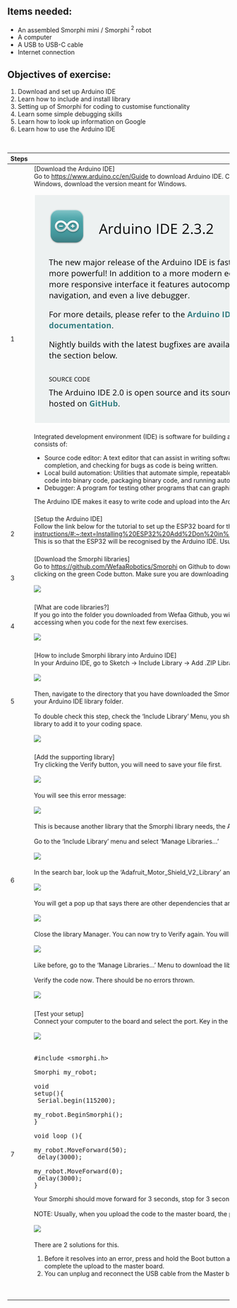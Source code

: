 ## Items needed:
* An assembled Smorphi mini / Smorphi <sup>2</sup> robot
* A computer
* A USB to USB-C cable
* Internet connection

## Objectives of exercise:
1. Download and set up Arduino IDE
2. Learn how to include and install library
3. Setting up of Smorphi for coding to customise functionality
4. Learn some simple debugging skills
5. Learn how to look up information on Google
6. Learn how to use the Arduino IDE

<br />

Steps | Description
-- | --
1 | [Download the Arduino IDE] <br /> Go to https://www.arduino.cc/en/Guide to download Arduino IDE. Choose the correct version of Arduino IDE according to the type of computer you are using. Eg. If you are using Windows, download the version meant for Windows. <br /> <br /> ![](https://github.com/WefaaRobotics/Smorphi-Wiki/blob/main/Robot%20exercises%20images/2/2.1.png) <br /> <br /> Integrated development environment (IDE) is software for building applications that combines common developer tools into a single graphical user interface (GUI). An IDE typically consists of: <ul><li>  Source code editor: A text editor that can assist in writing software code with features such as syntax highlighting with visual cues, providing language specific auto-completion, and checking for bugs as code is being written.</li><li> Local build automation: Utilities that automate simple, repeatable tasks as part of creating a local build of the software for use by the developer, like compiling computer source code into binary code, packaging binary code, and running automated tests.</li><li> Debugger: A program for testing other programs that can graphically display the location of a bug in the original code.</li></ul> The Arduino IDE makes it easy to write code and upload into the Arduino based board we are using for Smorphi. <br /><br />
2 | [Setup the Arduino IDE] <br /> Follow the link below for the tutorial to set up the ESP32 board for the Arduino IDE https://randomnerdtutorials.com/installing-the-esp32-board-in-arduino-ide-windows-instructions/#:~:text=Installing%20ESP32%20Add%2Don%20in%20Arduino%20IDE&text=Open%20the%20Boards%20Manager.,installed%20after%20a%20few%20seconds. This is so that the ESP32 will be recognised by the Arduino IDE. Usually, if you are using an Arduino board directly, there is no need to do this step. <br /><br />
3 | [Download the Smorphi libraries] <br /> Go to https://github.com/WefaaRobotics/Smorphi on Github to download the latest version of our user code via the download zip button. It can be found in the drop down after clicking on the green Code button. Make sure you are downloading from the Main Branch.<br /> <br /> ![](https://github.com/WefaaRobotics/Smorphi-Wiki/blob/main/Robot%20exercises%20images/2/2.2.png)<br /><br />
4 | [What are code libraries?]<br />If you go into the folder you downloaded from Wefaa Github, you will see the files below. Those of type ‘C++ Source File’ and C Header Source File are the libraries you will be accessing when you code for the next few exercises.<br /><br />![](https://github.com/WefaaRobotics/Smorphi-Wiki/blob/main/Robot%20exercises%20images/3/3.1.png)<br /><br />
5 | [How to include Smorphi library into Arduino IDE] <br /> In your Arduino IDE, go to Sketch -> Include Library -> Add .ZIP Library… <br /><br /> ![](https://github.com/WefaaRobotics/Smorphi-Wiki/blob/main/Robot%20exercises%20images/2/2.3.png) <br /><br /> Then, navigate to the directory that you have downloaded the Smorphi library to, and select the zip file in the next screen. The contents of the zip file will automatically be added to your Arduino IDE library folder. <br /><br /> To double check this step, check the ‘Include Library’ Menu, you should be able to see the newly added library under the contributed libraries section. Click on the newly added library to add it to your coding space.<br /><br /> ![](https://github.com/WefaaRobotics/Smorphi-Wiki/blob/main/Robot%20exercises%20images/2/2.4.png) <br /><br />
6 | [Add the supporting library] <br /> Try clicking the Verify button, you will need to save your file first. <br /><br /> ![](https://github.com/WefaaRobotics/Smorphi-Wiki/blob/main/Robot%20exercises%20images/2/2.5.png)<br /><br /> You will see this error message: <br /><br />![](https://github.com/WefaaRobotics/Smorphi-Wiki/blob/main/Robot%20exercises%20images/2/2.6.png)<br /><br /> This is because another library that the Smorphi library needs, the Adafruit_Motor_Shield_V2_Library, has not been included. So let’s include that library. <br /><br /> Go to the ‘Include Library’ menu and select ‘Manage Libraries…’ <br /><br />![](https://github.com/WefaaRobotics/Smorphi-Wiki/blob/main/Robot%20exercises%20images/2/2.7.png)<br /><br /> In the search bar, look up the ‘Adafruit_Motor_Shield_V2_Library’ and install the latest version. <br /><br />![](https://github.com/WefaaRobotics/Smorphi-Wiki/blob/main/Robot%20exercises%20images/2/2.8.png)<br /><br /> You will get a pop up that says there are other dependencies that are missing. Click on the ‘Install all’ button. <br /><br />![](https://github.com/WefaaRobotics/Smorphi-Wiki/blob/main/Robot%20exercises%20images/2/2.9.png)<br /><br />Close the library Manager. You can now try to Verify again. You will see another error. <br /><br />![](https://github.com/WefaaRobotics/Smorphi-Wiki/blob/main/Robot%20exercises%20images/2/2.10.png)<br /><br /> Like before, go to the ‘Manage Libraries…’ Menu to download the library Adafruit_MCP23017_Arduino_Library. <br /><br /> Verify the code now. There should be no errors thrown. <br /><br />![](https://github.com/WefaaRobotics/Smorphi-Wiki/blob/main/Robot%20exercises%20images/2/2.11.png) <br /><br />
7 | [Test your setup] <br />Connect your computer to the board and select the port. Key in the below code into your IDE.<br /><br />![](https://github.com/WefaaRobotics/Smorphi-Wiki/blob/main/Robot%20exercises%20images/2/2.12.png)<br /><br /> <pre>#include <smorphi.h><br><br>Smorphi my_robot;<br><br>void setup(){<br>  Serial.begin(115200);<br>  my_robot.BeginSmorphi();<br>}<br><br>void loop (){<br>  my_robot.MoveForward(50);<br>  delay(3000);<br>  my_robot.MoveForward(0);<br>  delay(3000);<br>}</pre> Your Smorphi should move forward for 3 seconds, stop for 3 seconds and then repeat. <br /><br /> NOTE: Usually, when you upload the code to the master board, the process should complete automatically. However, sometimes the upload will be stuck at ‘connecting……’ <br /><br />![](https://github.com/WefaaRobotics/Smorphi-Wiki/blob/main/Robot%20exercises%20images/2/2.13.png)<br /><br /> There are 2 solutions for this. <ol><li>Before it resolves into an error, press and hold the Boot button and click the enable button on the Master board at the same time, then release and wait. The code should complete the upload to the master board. </li><li>You can unplug and reconnect the USB cable from the Master board to your computer and then reupload the code.</li></ol> <br /><br />
